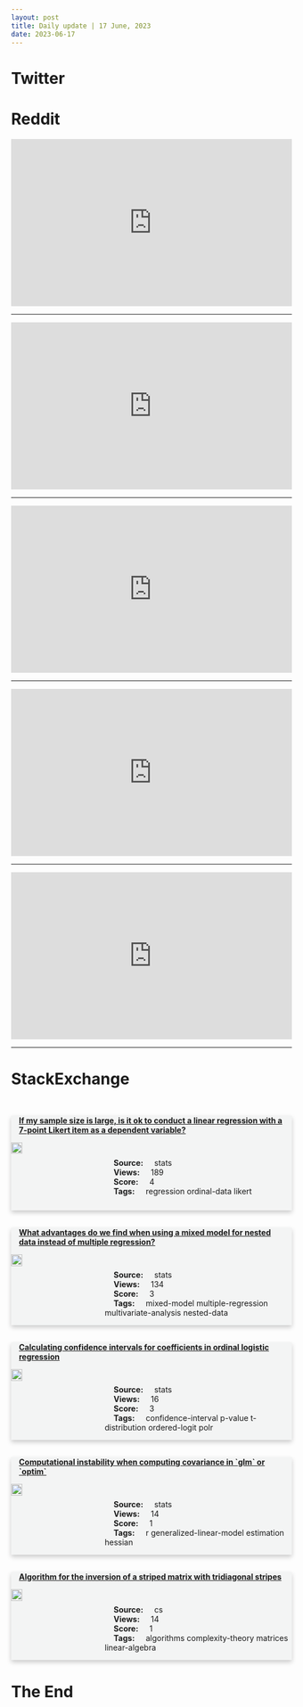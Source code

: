 ```yaml
---
layout: post
title: Daily update | 17 June, 2023
date: 2023-06-17
---
```


<script async src="https://platform.twitter.com/widgets.js" charset="utf-8"></script>


<script src='https://storage.ko-fi.com/cdn/scripts/overlay-widget.js'></script>
<script>
  kofiWidgetOverlay.draw('themldojo', {
    'type': 'floating-chat',
    'floating-chat.donateButton.text': 'Support me',
    'floating-chat.donateButton.background-color': '#f45d22',
    'floating-chat.donateButton.text-color': '#fff'
  });
</script>

# Twitter 

<blockquote class="twitter-tweet"><a href="https://twitter.com/_akhaliq/status/1669736556301631496"></a></blockquote>

<blockquote class="twitter-tweet"><a href="https://twitter.com/rasbt/status/1669711209954779136"></a></blockquote>

<blockquote class="twitter-tweet"><a href="https://twitter.com/AP/status/1669849887439986689"></a></blockquote>

<blockquote class="twitter-tweet"><a href="https://twitter.com/KirkDBorne/status/1669727137350164482"></a></blockquote>

<blockquote class="twitter-tweet"><a href="https://twitter.com/TheTuringPost/status/1669736686828531713"></a></blockquote>

<blockquote class="twitter-tweet"><a href="https://twitter.com/MetaAI/status/1669766837981306880"></a></blockquote>

<blockquote class="twitter-tweet"><a href="https://twitter.com/ylecun/status/1669847544019709955"></a></blockquote>

<blockquote class="twitter-tweet"><a href="https://twitter.com/ylecun/status/1669726386670669824"></a></blockquote>

<blockquote class="twitter-tweet"><a href="https://twitter.com/kaggle/status/1669791179989196806"></a></blockquote>

<blockquote class="twitter-tweet"><a href="https://twitter.com/huggingface/status/1669918358404493312"></a></blockquote>

# Reddit 

<iframe id="reddit-embed" src="https://www.redditmedia.com/r/datascience/comments/14b0gxr/every_ai_startup_right_now?ref_source=embed&amp;ref=share&amp;embed=true" sandbox="allow-scripts allow-same-origin allow-popups" style="border: none;" height="300" width="100%" scrolling="yes"></iframe>
<hr style="width:100%;text-align:left;margin-left:0">
<iframe id="reddit-embed" src="https://www.redditmedia.com/r/datascience/comments/14b12qw/just_got_my_first_data_analyst_job?ref_source=embed&amp;ref=share&amp;embed=true" sandbox="allow-scripts allow-same-origin allow-popups" style="border: none;" height="300" width="100%" scrolling="yes"></iframe>
<hr style="width:100%;text-align:left;margin-left:0">
<iframe id="reddit-embed" src="https://www.redditmedia.com/r/datascience/comments/14atq9q/how_much_machine_learning_do_you_actually_do_in?ref_source=embed&amp;ref=share&amp;embed=true" sandbox="allow-scripts allow-same-origin allow-popups" style="border: none;" height="300" width="100%" scrolling="yes"></iframe>
<hr style="width:100%;text-align:left;margin-left:0">
<iframe id="reddit-embed" src="https://www.redditmedia.com/r/dataengineering/comments/14az4gz/the_dagster_master_plan?ref_source=embed&amp;ref=share&amp;embed=true" sandbox="allow-scripts allow-same-origin allow-popups" style="border: none;" height="300" width="100%" scrolling="yes"></iframe>
<hr style="width:100%;text-align:left;margin-left:0">
<iframe id="reddit-embed" src="https://www.redditmedia.com/r/dataengineering/comments/14b5t87/how_old_were_you_when_you_landed_your_first_real?ref_source=embed&amp;ref=share&amp;embed=true" sandbox="allow-scripts allow-same-origin allow-popups" style="border: none;" height="300" width="100%" scrolling="yes"></iframe>
<hr style="width:100%;text-align:left;margin-left:0">

<style>
.card {
box-shadow: 0 4px 8px 0 rgba(0,0,0,0.2);
transition: 0.3s;
width: 100%;
background-color: #F3F4F4;
}
p{
    margin-left:  3em;
    padding-top: 1em;
}
.part2{
    display: grid;
    grid-template-columns: 1fr 3fr;
}
h4{
    margin: 1em;
}

.card:hover {
box-shadow: 0 8px 16px 0 rgba(0,0,0,0.2);
}
b {
padding: 2px 16px;
}
</style>
  
# StackExchange 


  <br>
  <div class="card">
  <h4><a href='https://stats.stackexchange.com/questions/618915/if-my-sample-size-is-large-is-it-ok-to-conduct-a-linear-regression-with-a-7-poi'>If my sample size is large, is it ok to conduct a linear regression with a 7-point Likert item as a dependent variable?</a></h4> 
  <div class="part2">
      <img src="https://cdn.sstatic.net/Sites/stats/Img/apple-touch-icon@2.png?v=344f57aa10cc" alt="Img missing!" style="width:40%">
      <p><b>Source:</b> stats<br><b>Views:</b> 189<br><b>Score:</b> 4<br><b>Tags:</b> <span class="badge badge-dark">regression</span> <span class="badge badge-dark">ordinal-data</span> <span class="badge badge-dark">likert</span></p> 
  </div>
  </div>
      
  <br>
  <div class="card">
  <h4><a href='https://stats.stackexchange.com/questions/618912/what-advantages-do-we-find-when-using-a-mixed-model-for-nested-data-instead-of-m'>What advantages do we find when using a mixed model for nested data instead of multiple regression?</a></h4> 
  <div class="part2">
      <img src="https://cdn.sstatic.net/Sites/stats/Img/apple-touch-icon@2.png?v=344f57aa10cc" alt="Img missing!" style="width:40%">
      <p><b>Source:</b> stats<br><b>Views:</b> 134<br><b>Score:</b> 3<br><b>Tags:</b> <span class="badge badge-dark">mixed-model</span> <span class="badge badge-dark">multiple-regression</span> <span class="badge badge-dark">multivariate-analysis</span> <span class="badge badge-dark">nested-data</span></p> 
  </div>
  </div>
      
  <br>
  <div class="card">
  <h4><a href='https://stats.stackexchange.com/questions/618960/calculating-confidence-intervals-for-coefficients-in-ordinal-logistic-regression'>Calculating confidence intervals for coefficients in ordinal logistic regression</a></h4> 
  <div class="part2">
      <img src="https://cdn.sstatic.net/Sites/stats/Img/apple-touch-icon@2.png?v=344f57aa10cc" alt="Img missing!" style="width:40%">
      <p><b>Source:</b> stats<br><b>Views:</b> 16<br><b>Score:</b> 3<br><b>Tags:</b> <span class="badge badge-dark">confidence-interval</span> <span class="badge badge-dark">p-value</span> <span class="badge badge-dark">t-distribution</span> <span class="badge badge-dark">ordered-logit</span> <span class="badge badge-dark">polr</span></p> 
  </div>
  </div>
      
  <br>
  <div class="card">
  <h4><a href='https://stats.stackexchange.com/questions/618930/computational-instability-when-computing-covariance-in-glm-or-optim'>Computational instability when computing covariance in `glm` or `optim`</a></h4> 
  <div class="part2">
      <img src="https://cdn.sstatic.net/Sites/stats/Img/apple-touch-icon@2.png?v=344f57aa10cc" alt="Img missing!" style="width:40%">
      <p><b>Source:</b> stats<br><b>Views:</b> 14<br><b>Score:</b> 1<br><b>Tags:</b> <span class="badge badge-dark">r</span> <span class="badge badge-dark">generalized-linear-model</span> <span class="badge badge-dark">estimation</span> <span class="badge badge-dark">hessian</span></p> 
  </div>
  </div>
      
  <br>
  <div class="card">
  <h4><a href='https://cs.stackexchange.com/questions/160719/algorithm-for-the-inversion-of-a-striped-matrix-with-tridiagonal-stripes'>Algorithm for the inversion of a striped matrix with tridiagonal stripes</a></h4> 
  <div class="part2">
      <img src="https://cdn.sstatic.net/Sites/cs/Img/apple-touch-icon@2.png?v=324a3e0c2b03" alt="Img missing!" style="width:40%">
      <p><b>Source:</b> cs<br><b>Views:</b> 14<br><b>Score:</b> 1<br><b>Tags:</b> <span class="badge badge-dark">algorithms</span> <span class="badge badge-dark">complexity-theory</span> <span class="badge badge-dark">matrices</span> <span class="badge badge-dark">linear-algebra</span></p> 
  </div>
  </div>
      
# The End